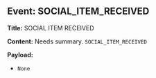 ## Event: SOCIAL_ITEM_RECEIVED

**Title:** SOCIAL ITEM RECEIVED

**Content:**
Needs summary.
`SOCIAL_ITEM_RECEIVED`

**Payload:**
- `None`